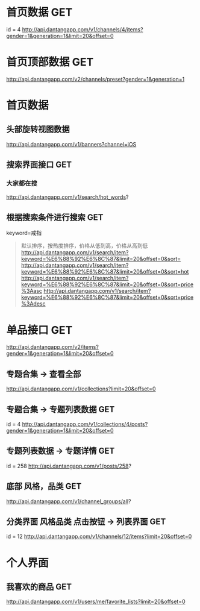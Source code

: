 
# 首页数据 GET
id = 4
http://api.dantangapp.com/v1/channels/4/items?gender=1&generation=1&limit=20&offset=0

# 首页顶部数据 GET

http://api.dantangapp.com/v2/channels/preset?gender=1&generation=1

# 首页数据
## 头部旋转视图数据

http://api.dantangapp.com/v1/banners?channel=iOS

## 搜索界面接口 GET
### 大家都在搜

http://api.dantangapp.com/v1/search/hot_words?

## 根据搜索条件进行搜索 GET
keyword=戒指

> 默认排序，按热度排序，价格从低到高，价格从高到低
> http://api.dantangapp.com/v1/search/item?keyword=%E6%88%92%E6%8C%87&limit=20&offset=0&sort=
> http://api.dantangapp.com/v1/search/item?keyword=%E6%88%92%E6%8C%87&limit=20&offset=0&sort=hot
> http://api.dantangapp.com/v1/search/item?keyword=%E6%88%92%E6%8C%87&limit=20&offset=0&sort=price%3Aasc
> http://api.dantangapp.com/v1/search/item?keyword=%E6%88%92%E6%8C%87&limit=20&offset=0&sort=price%3Adesc

# 单品接口 GET
http://api.dantangapp.com/v2/items?gender=1&generation=1&limit=20&offset=0

## 专题合集 -> 查看全部

http://api.dantangapp.com/v1/collections?limit=20&offset=0

## 专题合集 -> 专题列表数据 GET
id = 4
http://api.dantangapp.com/v1/collections/4/posts?gender=1&generation=1&limit=20&offset=0

## 专题列表数据 -> 专题详情 GET
id = 258
http://api.dantangapp.com/v1/posts/258?

## 底部 风格，品类 GET
http://api.dantangapp.com/v1/channel_groups/all?

## 分类界面 风格品类 点击按钮 -> 列表界面 GET
id = 12
http://api.dantangapp.com/v1/channels/12/items?limit=20&offset=0

# 个人界面
## 我喜欢的商品 GET

http://api.dantangapp.com/v1/users/me/favorite_lists?limit=20&offset=0



